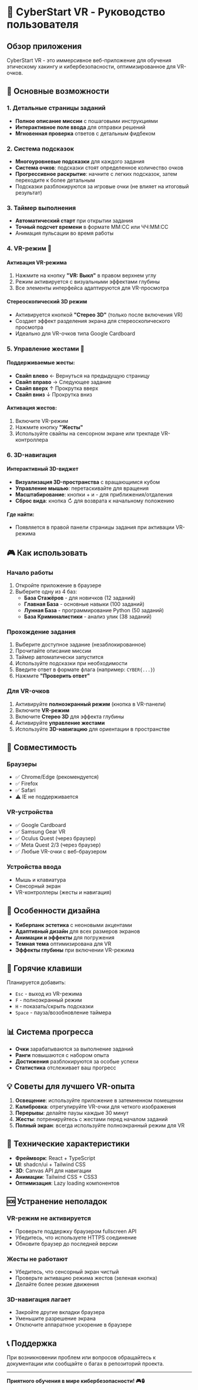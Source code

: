 # 🥽 CyberStart VR - Руководство пользователя

## Обзор приложения

CyberStart VR - это иммерсивное веб-приложение для обучения этическому хакингу и кибербезопасности, оптимизированное для VR-очков.

## 🎯 Основные возможности

### 1. Детальные страницы заданий
- **Полное описание миссии** с пошаговыми инструкциями
- **Интерактивное поле ввода** для отправки решений
- **Мгновенная проверка** ответов с детальным фидбеком

### 2. Система подсказок
- **Многоуровневые подсказки** для каждого задания
- **Система очков**: подсказки стоят определенное количество очков
- **Прогрессивное раскрытие**: начните с легких подсказок, затем переходите к более детальным
- Подсказки разблокируются за игровые очки (не влияет на итоговый результат)

### 3. Таймер выполнения
- **Автоматический старт** при открытии задания
- **Точный подсчет времени** в формате ММ:СС или ЧЧ:ММ:СС
- Анимация пульсации во время работы

### 4. VR-режим 🥽

#### Активация VR-режима
1. Нажмите на кнопку **"VR: Выкл"** в правом верхнем углу
2. Режим активируется с визуальными эффектами глубины
3. Все элементы интерфейса адаптируются для VR-просмотра

#### Стереоскопический 3D режим
- Активируется кнопкой **"Стерео 3D"** (только после включения VR)
- Создает эффект разделения экрана для стереоскопического просмотра
- Идеально для VR-очков типа Google Cardboard

### 5. Управление жестами 👋

#### Поддерживаемые жесты:
- **Свайп влево** ← Вернуться на предыдущую страницу
- **Свайп вправо** → Следующее задание
- **Свайп вверх** ↑ Прокрутка вверх
- **Свайп вниз** ↓ Прокрутка вниз

#### Активация жестов:
1. Включите VR-режим
2. Нажмите кнопку **"Жесты"**
3. Используйте свайпы на сенсорном экране или трекпаде VR-контроллера

### 6. 3D-навигация

#### Интерактивный 3D-виджет
- **Визуализация 3D-пространства** с вращающимся кубом
- **Управление мышью**: перетаскивайте для вращения
- **Масштабирование**: кнопки + и - для приближения/отдаления
- **Сброс вида**: кнопка ↻ для возврата к начальному положению

#### Где найти:
- Появляется в правой панели страницы задания при активации VR-режима

## 🎮 Как использовать

### Начало работы
1. Откройте приложение в браузере
2. Выберите одну из 4 баз:
   - **База Стажёров** - для новичков (12 заданий)
   - **Главная База** - основные навыки (100 заданий)
   - **Лунная База** - программирование Python (50 заданий)
   - **База Криминалистики** - анализ улик (38 заданий)

### Прохождение задания
1. Выберите доступное задание (незаблокированное)
2. Прочитайте описание миссии
3. Таймер автоматически запустится
4. Используйте подсказки при необходимости
5. Введите ответ в формате флага (например: `CYBER{...}`)
6. Нажмите **"Проверить ответ"**

### Для VR-очков
1. Активируйте **полноэкранный режим** (кнопка в VR-панели)
2. Включите **VR-режим**
3. Включите **Стерео 3D** для эффекта глубины
4. Активируйте **управление жестами**
5. Используйте **3D-навигацию** для ориентации в пространстве

## 📱 Совместимость

### Браузеры
- ✅ Chrome/Edge (рекомендуется)
- ✅ Firefox
- ✅ Safari
- ⚠️ IE не поддерживается

### VR-устройства
- ✅ Google Cardboard
- ✅ Samsung Gear VR
- ✅ Oculus Quest (через браузер)
- ✅ Meta Quest 2/3 (через браузер)
- ✅ Любые VR-очки с веб-браузером

### Устройства ввода
- Мышь и клавиатура
- Сенсорный экран
- VR-контроллеры (жесты и навигация)

## 🎨 Особенности дизайна

- **Киберпанк эстетика** с неоновыми акцентами
- **Адаптивный дизайн** для всех размеров экранов
- **Анимации и эффекты** для погружения
- **Темная тема** оптимизирована для VR
- **Эффекты глубины** при включении VR-режима

## 🔧 Горячие клавиши

Планируется добавить:
- `Esc` - выход из VR-режима
- `F` - полноэкранный режим
- `H` - показать/скрыть подсказки
- `Space` - пауза/возобновление таймера

## 📊 Система прогресса

- **Очки** зарабатываются за выполнение заданий
- **Ранги** повышаются с набором опыта
- **Достижения** разблокируются за особые успехи
- **Статистика** отслеживает ваш прогресс

## 💡 Советы для лучшего VR-опыта

1. **Освещение**: используйте приложение в затемненном помещении
2. **Калибровка**: отрегулируйте VR-очки для четкого изображения
3. **Перерывы**: делайте паузы каждые 30 минут
4. **Жесты**: потренируйтесь с жестами перед началом заданий
5. **Полный экран**: всегда используйте полноэкранный режим для VR

## 🚀 Технические характеристики

- **Фреймворк**: React + TypeScript
- **UI**: shadcn/ui + Tailwind CSS
- **3D**: Canvas API для навигации
- **Анимации**: Tailwind CSS + CSS3
- **Оптимизация**: Lazy loading компонентов

## 🆘 Устранение неполадок

### VR-режим не активируется
- Проверьте поддержку браузером fullscreen API
- Убедитесь, что используете HTTPS соединение
- Обновите браузер до последней версии

### Жесты не работают
- Убедитесь, что сенсорный экран чистый
- Проверьте активацию режима жестов (зеленая кнопка)
- Делайте более резкие движения

### 3D-навигация лагает
- Закройте другие вкладки браузера
- Уменьшите разрешение экрана
- Отключите аппаратное ускорение в браузере

## 📞 Поддержка

При возникновении проблем или вопросов обращайтесь к документации или сообщайте о багах в репозиторий проекта.

---

**Приятного обучения в мире кибербезопасности! 🎮🔒**
